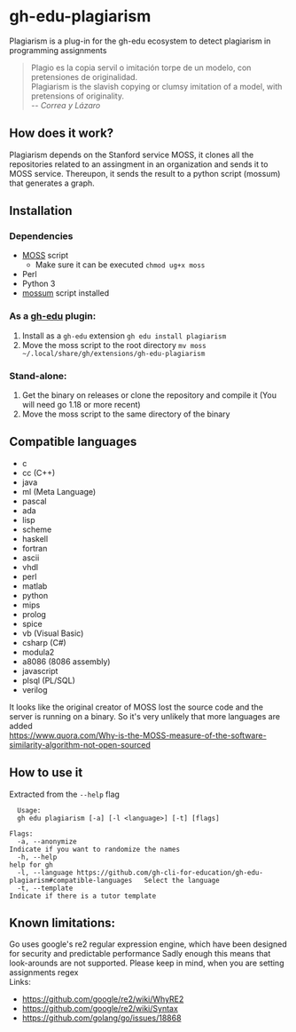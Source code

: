 # gh-edu-plagiarism
Plagiarism is a plug-in for the gh-edu ecosystem to detect plagiarism in programming assignments

> Plagio es la copia servil o imitación torpe de un modelo, con pretensiones de originalidad.\
> Plagiarism is the slavish copying or clumsy imitation of a model, with pretensions of originality.\
> -- <cite>Correa y Lázaro</cite>

## How does it work?
Plagiarism depends on the Stanford service MOSS, it clones all the repositories related to an assingment in an organization and sends it to MOSS service. Thereupon, it sends the result to a python script (mossum) that generates a graph.

## Installation
### Dependencies
- [MOSS](https://theory.stanford.edu/~aiken/moss/) script
    - Make sure it can be executed ``chmod ug+x moss`` 
- Perl
- Python 3
- [mossum](https://github.com/hjalti/mossum) script installed

### As a [gh-edu](https://github.com/gh-cli-for-education/gh-edu) plugin:
1. Install as a ``gh-edu`` extension ``gh edu install plagiarism``
2. Move the moss script to the root directory ``mv moss ~/.local/share/gh/extensions/gh-edu-plagiarism``

### Stand-alone:
1. Get the binary on releases or clone the repository and compile it (You will need go 1.18 or more recent)
2. Move the moss script to the same directory of the binary

## Compatible languages
- c
- cc (C++)
- java
- ml (Meta Language)
- pascal
- ada
- lisp
- scheme
- haskell
- fortran
- ascii
- vhdl
- perl
- matlab
- python
- mips
- prolog
- spice
- vb (Visual Basic)
- csharp (C#)
- modula2
- a8086 (8086 assembly)
- javascript
- plsql (PL/SQL)
- verilog

It looks like the original creator of MOSS lost the source code and the server
is running on a binary. So it's very unlikely that more languages are added\
https://www.quora.com/Why-is-the-MOSS-measure-of-the-software-similarity-algorithm-not-open-sourced

## How to use it
Extracted from the ``--help`` flag
```
  Usage:
  gh edu plagiarism [-a] [-l <language>] [-t] [flags]

Flags:
  -a, --anonymize                                                                                 Indicate if you want to randomize the names
  -h, --help                                                                                      help for gh
  -l, --language https://github.com/gh-cli-for-education/gh-edu-plagiarism#compatible-languages   Select the language
  -t, --template                                                                                  Indicate if there is a tutor template
```


## Known limitations:
Go uses google's re2 regular expression engine, which have been designed for security and predictable performance
Sadly enough this means that look-arounds are not supported. Please keep in mind, when you are setting assignments regex\
Links:
- https://github.com/google/re2/wiki/WhyRE2
- https://github.com/google/re2/wiki/Syntax
- https://github.com/golang/go/issues/18868
